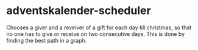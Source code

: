 # adventskalender-scheduler
Chooses a giver and a reveiver of a gift for each day till christmas, so that no one has to give or receive on two consecutive days. This is done by finding the best path in a graph.
